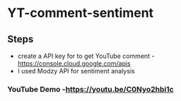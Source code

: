 # YT-comment-sentiment

## Steps
- create a API key for to get YouTube comment -https://console.cloud.google.com/apis
- I used Modzy API for sentiment analysis

### YouTube Demo -https://youtu.be/C0Nyo2hbi1c
